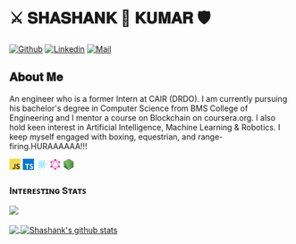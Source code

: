 # ⚔️ 𝐒𝐇𝐀𝐒𝐇𝐀𝐍𝐊 👑 𝐊𝐔𝐌𝐀𝐑 🛡️

[![Github](https://img.shields.io/github/followers/alkhachatryan?label=Follow&style=social)](https://github.com/shashank195)
[![Linkedin](https://img.shields.io/badge/-Shashank%20Kumar-blue?style=flat-square&logo=linkedin&logoColor=white&link=https://www.linkedin.com/in/shashank195/)](https://www.linkedin.com/in/shashank195/)
[![Mail](https://img.shields.io/badge/-shashank.cs18@bmsce.ac.in-gray?style=flat-square&logo=gmail&logoColor=red&link=)](mailto:shashank.cs18@bmsce.ac.in)


## 𝐀𝐛𝐨𝐮𝐭 𝐌𝐞
An engineer who is a former Intern at CAIR (DRDO). I am currently pursuing his bachelor's degree in Computer Science from BMS College of Engineering and I mentor a course on Blockchain on coursera.org. I also hold keen interest in Artificial Intelligence, Machine Learning & Robotics. I keep myself engaged with boxing, equestrian, and range-firing.HURAAAAAA!!!

<code><img height="20" src="https://raw.githubusercontent.com/github/explore/80688e429a7d4ef2fca1e82350fe8e3517d3494d/topics/javascript/javascript.png"></code>
<code><img height="20" src="https://raw.githubusercontent.com/github/explore/80688e429a7d4ef2fca1e82350fe8e3517d3494d/topics/typescript/typescript.png"></code>
<code><img height="20" src="https://raw.githubusercontent.com/github/explore/80688e429a7d4ef2fca1e82350fe8e3517d3494d/topics/react/react.png"></code>
<code><img height="20" src="https://raw.githubusercontent.com/github/explore/5c058a388828bb5fde0bcafd4bc867b5bb3f26f3/topics/graphql/graphql.png"></code>
<code><img height="20" src="https://raw.githubusercontent.com/github/explore/80688e429a7d4ef2fca1e82350fe8e3517d3494d/topics/nodejs/nodejs.png"></code>    


### Iɴᴛᴇʀᴇꜱᴛɪɴɢ Sᴛᴀᴛꜱ

<code><img height="194" src="https://github.com/shashank195/shashank195/blob/master/Military%20exoskeleton%20animation.gif"></code>
<a href="https://github.com/shashank195/github-readme-stats">
  <!-- Change the `github-readme-stats.anuraghazra1.vercel.app` to `github-readme-stats.vercel.app`  -->
  <img align="center" src="https://github-readme-stats.vercel.app/api/top-langs/?username=shashank195&layout=compact&theme=material-palenight" />
</a>
<a href="https://github.com/shashank195/github-readme-stats">
<img align="center" src="https://github-readme-stats.vercel.app/api?username=shashank195&show_icons=true&include_all_commits=true&theme=material-palenight" alt="Shashank's github stats" />
</a>








